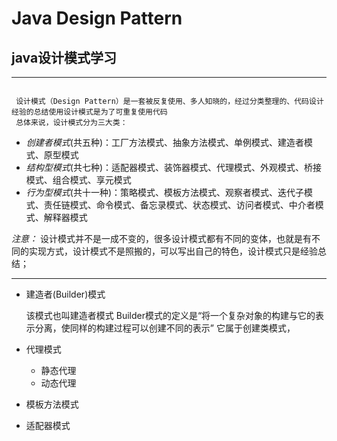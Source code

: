 # Java Design Pattern

## java设计模式学习

---

```

 设计模式（Design Pattern）是一套被反复使用、多人知晓的，经过分类整理的、代码设计经验的总结使用设计模式是为了可重复使用代码  
 总体来说，设计模式分为三大类：
```

 - *创建者模式*(共五种)：工厂方法模式、抽象方法模式、单例模式、建造者模式、原型模式
 - *结构型模式*(共七种)：适配器模式、装饰器模式、代理模式、外观模式、桥接模式、组合模式、享元模式
 - *行为型模式*(共十一种)：策略模式、模板方法模式、观察者模式、迭代子模式、责任链模式、命令模式、备忘录模式、状态模式、访问者模式、中介者模式、解释器模式
 
 *注意：* 设计模式并不是一成不变的，很多设计模式都有不同的变体，也就是有不同的实现方式，设计模式不是照搬的，可以写出自己的特色，设计模式只是经验总结；                 

---


- 建造者(Builder)模式

    该模式也叫建造者模式
    Builder模式的定义是“将一个复杂对象的构建与它的表示分离，使同样的构建过程可以创建不同的表示”
    它属于创建类模式，

- 代理模式
  - 静态代理
  - 动态代理
- 模板方法模式
- 适配器模式